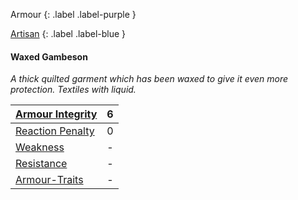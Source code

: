 Armour
{: .label .label-purple }

[Artisan](Game/Designing-Armour#Artisan)
{: .label .label-blue }

#### Waxed Gambeson
*A thick quilted garment which has been waxed to give it even more protection. Textiles with liquid.*

| [Armour Integrity](Game/Core/Armour#Armour%20Integrity)    | 6   |
| :--------------------------------------------------------- | :-- |
| [Reaction Penalty](Game/Core/Armour#Reaction%20Penalty)    | 0   |
| [Weakness](Game/Core/Armour#Weakness%20and%20Resistance)   | -   |
| [Resistance](Game/Core/Armour#Weakness%20and%20Resistance) | -   |
| [Armour-Traits](Game/Core/Armour-Traits)                   | -   |
